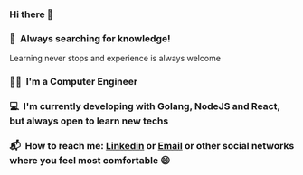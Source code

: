 ### Hi there 👋

### 🚀&nbsp; Always searching for knowledge!  
Learning never stops and experience is always welcome

### 👨‍🎓&nbsp; I'm a Computer Engineer
### 💻&nbsp; I'm currently developing with Golang, NodeJS and React, but always open to learn new techs
### 📬&nbsp; How to reach me: [Linkedin](https://www.linkedin.com/in/olimpioluis/) or [Email](mailto:lipeolimpio12@gmail.com) or other social networks where you feel most comfortable 😄&nbsp;
